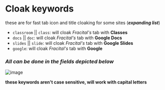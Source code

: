 # **Cloak keywords** 
these are for fast tab icon and title cloaking for some sites (***expanding list***)

- `classroom` || `class`: will cloak _Fracital's_ tab with **Classes**
- `docs` || `doc`: will cloak _Fracital's_ tab with **Google Docs**
- `slides` || `slide`: will cloak _Fracital's_ tab with **Google Slides**
- `google`: will cloak _Fracital's_ tab with **Google**
### **_All can be done in the fields depicted below_**
![image](https://user-images.githubusercontent.com/49733954/153741509-d9bdc105-c9e0-4683-a897-e8e1cc0fd1eb.png)

**these keywords aren't case sensitive, will work with capital letters**
